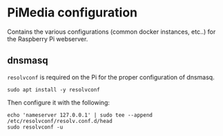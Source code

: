 # PiMedia configuration
Contains the various configurations (common docker instances, etc..) for the Raspberry Pi webserver.

## dnsmasq
`resolvconf` is required on the Pi for the proper configuration of dnsmasq.

```
sudo apt install -y resolvconf
```

Then configure it with the following:
```
echo 'nameserver 127.0.0.1' | sudo tee --append /etc/resolvconf/resolv.conf.d/head
sudo resolvconf -u
```
